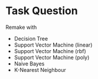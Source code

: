 # Task Question

Remake with
* Decision Tree
* Support Vector Machine (linear)
* Support Vector Machine (rbf)
* Support Vector Machine (poly)
* Naive Bayes
* K-Nearest Neighbour
